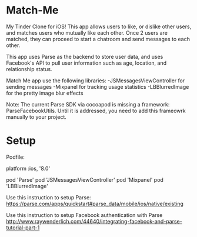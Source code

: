 Match-Me
=====

My Tinder Clone for iOS! This app allows users to like, or dislike other users, and matches users who mutually like each other. 
Once 2 users are matched, they can proceed to start a chatroom and send messages to each other.

This app uses Parse as the backend to store user data, and uses Facebook's API to pull user information such as age, location,
and relationship status. 

Match Me app use the following libraries:
-JSMessagesViewController for sending messages
-Mixpanel for tracking usage statistics
-LBBlurredImage for the pretty image blur effects

Note: The current Parse SDK via cocoapod is missing a framework: ParseFacebookUtils. Until it is addressed, you need to add this 
frameowrk manually to your project.


Setup
=====

Podfile:

platform :ios, '8.0'

pod 'Parse'
pod 'JSMessagesViewController'
pod 'Mixpanel'
pod 'LBBlurredImage'

Use this instruction to setup Parse:
https://parse.com/apps/quickstart#parse_data/mobile/ios/native/existing

Use this instruction to setup Facebook authentication with Parse
http://www.raywenderlich.com/44640/integrating-facebook-and-parse-tutorial-part-1
